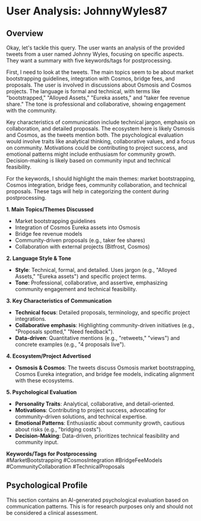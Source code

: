 # User Analysis: JohnnyWyles87

## Overview

<think>
Okay, let's tackle this query. The user wants an analysis of the provided tweets from a user named Johnny Wyles, focusing on specific aspects. They want a summary with five keywords/tags for postprocessing. 

First, I need to look at the tweets. The main topics seem to be about market bootstrapping guidelines, integration with Cosmos, bridge fees, and proposals. The user is involved in discussions about Osmosis and Cosmos projects. The language is formal and technical, with terms like "bootstrapped," "Alloyed Assets," "Eureka assets," and "taker fee revenue share." The tone is professional and collaborative, showing engagement with the community.

Key characteristics of communication include technical jargon, emphasis on collaboration, and detailed proposals. The ecosystem here is likely Osmosis and Cosmos, as the tweets mention both. The psychological evaluation would involve traits like analytical thinking, collaborative values, and a focus on community. Motivations could be contributing to project success, and emotional patterns might include enthusiasm for community growth. Decision-making is likely based on community input and technical feasibility.

For the keywords, I should highlight the main themes: market bootstrapping, Cosmos integration, bridge fees, community collaboration, and technical proposals. These tags will help in categorizing the content during postprocessing.
</think>

**1. Main Topics/Themes Discussed**  
- Market bootstrapping guidelines  
- Integration of Cosmos Eureka assets into Osmosis  
- Bridge fee revenue models  
- Community-driven proposals (e.g., taker fee shares)  
- Collaboration with external projects (Bitfrost, Cosmos)  

**2. Language Style & Tone**  
- **Style**: Technical, formal, and detailed. Uses jargon (e.g., "Alloyed Assets," "Eureka assets") and specific project terms.  
- **Tone**: Professional, collaborative, and assertive, emphasizing community engagement and technical feasibility.  

**3. Key Characteristics of Communication**  
- **Technical focus**: Detailed proposals, terminology, and specific project integrations.  
- **Collaborative emphasis**: Highlighting community-driven initiatives (e.g., "Proposals spotted," "Need feedback").  
- **Data-driven**: Quantitative mentions (e.g., "retweets," "views") and concrete examples (e.g., "4 proposals live").  

**4. Ecosystem/Project Advertised**  
- **Osmosis & Cosmos**: The tweets discuss Osmosis market bootstrapping, Cosmos Eureka integration, and bridge fee models, indicating alignment with these ecosystems.  

**5. Psychological Evaluation**  
- **Personality Traits**: Analytical, collaborative, and detail-oriented.  
- **Motivations**: Contributing to project success, advocating for community-driven solutions, and technical expertise.  
- **Emotional Patterns**: Enthusiastic about community growth, cautious about risks (e.g., "bridging costs").  
- **Decision-Making**: Data-driven, prioritizes technical feasibility and community input.  

**Keywords/Tags for Postprocessing**  
#MarketBootstrapping #CosmosIntegration #BridgeFeeModels #CommunityCollaboration #TechnicalProposals

## Psychological Profile

This section contains an AI-generated psychological evaluation based on communication patterns. This is for research purposes only and should not be considered a clinical assessment.